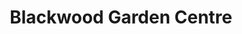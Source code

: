 ---
title: "Blackwood Garden Centre"
url: /blackwood/blackwood-garden-centre/
shop: garden centre
---